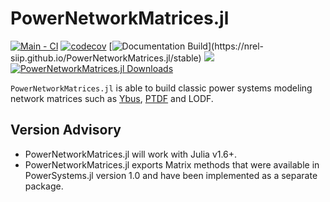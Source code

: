 # PowerNetworkMatrices.jl

[![Main - CI](https://github.com/NREL-SIIP/PowerNetworkMatrices.jl/actions/workflows/main-tests.yml/badge.svg)](https://github.com/NREL-SIIP/PowerNetworkMatrices.jl/actions/workflows/main-tests.yml)
[![codecov](https://codecov.io/gh/NREL-SIIP/PowerNetworkMatrices.jl/branch/master/graph/badge.svg)](https://codecov.io/gh/NREL-SIIP/PowerNetworkMatrices.jl)
[![Documentation Build](https://github.com/NREL-SIIP/PowerNetworkMatrices.jl/workflows/Documentation/badge.svg?)](https://nrel-siip.github.io/PowerNetworkMatrices.jl/stable)
[<img src="https://img.shields.io/badge/slack-@SIIP/PNM-blue.svg?logo=slack">](https://join.slack.com/t/nrel-siip/shared_invite/zt-glam9vdu-o8A9TwZTZqqNTKHa7q3BpQ)
[![PowerNetworkMatrices.jl Downloads](https://shields.io/endpoint?url=https://pkgs.genieframework.com/api/v1/badge/PowerNetworkMatrices)](https://pkgs.genieframework.com?packages=PowerNetworkMatrices)

`PowerNetworkMatrices.jl` is able to build classic power systems modeling network matrices such as
[Ybus](https://en.wikipedia.org/wiki/Nodal_admittance_matrix), [PTDF](https://www.powerworld.com/WebHelp/Content/MainDocumentation_HTML/Power_Transfer_Distribution_Factors.htm) and LODF.

## Version Advisory

- PowerNetworkMatrices.jl will work with Julia v1.6+.
- PowerNetworkMatrices.jl exports Matrix methods that were available in PowerSystems.jl version 1.0 and have been implemented as a separate package.
